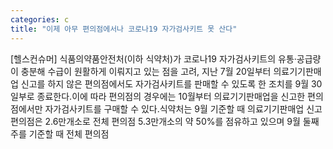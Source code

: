 ```yaml
---
categories: c
title: "이제 아무 편의점에서나 코로나19 자가검사키트 못 산다"
---
```

[헬스컨슈머] 식품의약품안전처(이하 식약처)가 코로나19 자가검사키트의 유통·공급량이 충분해 수급이 원활하게 이뤄지고 있는 점을 고려, 지난 7월 20일부터 의료기기판매업 신고를 하지 않은 편의점에서도 자가검사키트를 판매할 수 있도록 한 조치를 9월 30일부로 종료한다.이에 따라 편의점의 경우에는 10월부터 의료기기판매업을 신고한 편의점에서만 자가검사키트를 구매할 수 있다.식약처는 9월 기준할 때 의료기기판매업 신고 편의점은 2.6만개소로 전체 편의점 5.3만개소의 약 50%를 점유하고 있으며 9월 둘째주를 기준할 때 전체 편의점